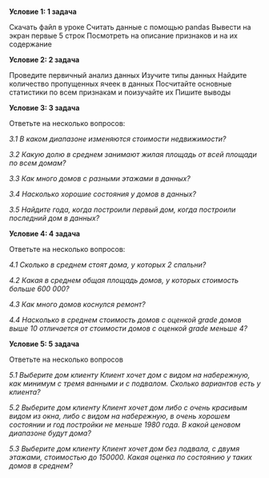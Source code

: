 **Условие 1: 1 задача**

Скачать файл в уроке
Считать данные с помощью pandas
Вывести на экран первые 5 строк
Посмотреть на описание признаков и на их содержание

**Условие 2: 2 задача**

Проведите первичный анализ данных
Изучите типы данных
Найдите количество пропущенных ячеек в данных
Посчитайте основные статистики по всем признакам и поизучайте их
Пишите выводы

**Условие 3: 3 задача**

Ответьте на несколько вопросов:

*3.1 В каком диапазоне изменяются стоимости недвижимости?*

*3.2 Какую долю в среднем занимают жилая площадь от всей площади по всем домам?*

*3.3 Как много домов с разными этажами в данных?*

*3.4 Насколько хорошие состояния у домов в данных?*

*3.5 Найдите года, когда построили первый дом, когда построили последний дом в данных?*

**Условие 4: 4 задача**

Ответьте на несколько вопросов:

*4.1 Сколько в среднем стоят дома, у которых 2 спальни?*

*4.2 Какая в среднем общая площадь домов, у которых стоимость больше 600 000?*

*4.3 Как много домов коснулся ремонт?*

*4.4 Насколько в среднем стоимость домов с оценкой grade домов выше 10 отличается от стоимости домов с оценкой grade меньше 4?*

**Условие 5: 5 задача**

Ответьте на несколько вопросов

*5.1 Выберите дом клиенту
Клиент хочет дом с видом на набережную, как минимум с тремя ванными и с подвалом. Сколько вариантов есть у клиента?*

*5.2 Выберите дом клиенту
Клиент хочет дом либо с очень красивым видом из окна, либо с видом на набережную, в очень хорошем состоянии и год постройки не меньше 1980 года. В какой ценовом диапазоне будут дома?*

*5.3 Выберите дом клиенту
Клиент хочет дом без подвала, с двумя этажами, стоимостью до 150000. Какая оценка по состоянию у таких домов в среднем?*